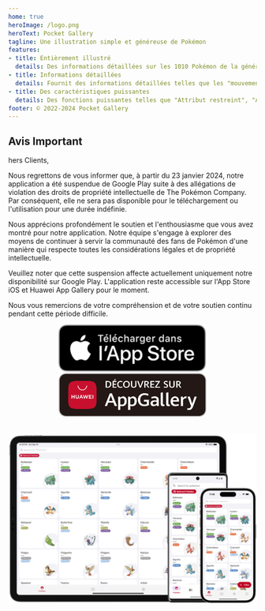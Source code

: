 ```yaml
---
home: true
heroImage: /logo.png
heroText: Pocket Gallery
tagline: Une illustration simple et généreuse de Pokémon
features:
- title: Entièrement illustré
  details: Des informations détaillées sur les 1010 Pokémon de la génération 1 à la génération 9 sont abordées.
- title: Informations détaillées
  details: Fournit des informations détaillées telles que les "mouvements", les "caractéristiques", les "accessoires", la "météo", les "lieux" et les "états anormaux".
- title: Des caractéristiques puissantes
  details: Des fonctions puissantes telles que "Attribut restreint", "Angle mort" et "Calculateur de valeur d'aptitude" ont été conçues spécialement pour les passionnés d'appariement.
footer: © 2022-2024 Pocket Gallery
---
```


## Avis Important

hers Clients,

Nous regrettons de vous informer que, à partir du 23 janvier 2024, notre application a été suspendue de Google Play suite à des allégations de violation des droits de propriété intellectuelle de The Pokémon Company. Par conséquent, elle ne sera pas disponible pour le téléchargement ou l'utilisation pour une durée indéfinie.

Nous apprécions profondément le soutien et l'enthousiasme que vous avez montré pour notre application. Notre équipe s'engage à explorer des moyens de continuer à servir la communauté des fans de Pokémon d'une manière qui respecte toutes les considérations légales et de propriété intellectuelle.

Veuillez noter que cette suspension affecte actuellement uniquement notre disponibilité sur Google Play. L'application reste accessible sur l'App Store iOS et Huawei App Gallery pour le moment.

Nous vous remercions de votre compréhension et de votre soutien continu pendant cette période difficile.

<a href="https://apps.apple.com/us/app/pocket-gallery-app/id6464266038">
<div align="center">
<img src="../.vuepress/public/app-store-badge-fr.svg" alt="hero" style="width: 300px;"/>
</div>
</a>

<!-- <a href="https://play.google.com/store/apps/details?id=com.eurekaffeine.pokedex">
<div align="center">
<img src="../.vuepress/public/google-play-badge-fr.png" alt="hero" style="width: 300px;"/>
</div>
</a> -->

<a href="https://url.cloud.huawei.com/nlFEFYg8Cc?shareTo=qrcode">
<div align="center">
<img src="../.vuepress/public/app-gallery-badge-fr.svg" alt="hero" style="width: 300px;"/>
</div>
</a>

\
![hero](../.vuepress/public/hero.png)